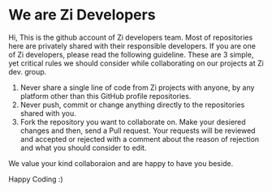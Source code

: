 # We are Zi Developers

Hi, This is the github account of Zi developers team. Most of repositories here are privately shared with their responsible developers.
If you are one of Zi developers, please read the following guideline. These are 3 simple, yet critical rules we should consider while collaborating on our projects at Zi dev. group. 

1. Never share a single line of code from Zi projects with anyone, by any platform other than this GitHub profile repositories.
2. Never push, commit or change anything directly to the repositories shared with you.
3. Fork the repository you want to collaborate on. Make your desiered changes and then, send a Pull request. Your requests will be reviewed and accepted or rejected with a comment about the reason of rejection and what you should consider to edit.

We value your kind collaboraion and are happy to have you beside.

Happy Coding :)
